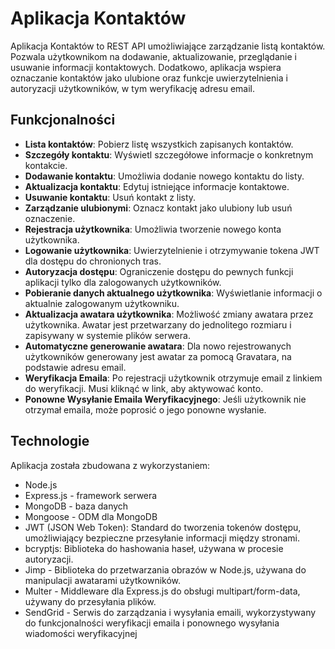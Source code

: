 # Aplikacja Kontaktów

Aplikacja Kontaktów to REST API umożliwiające zarządzanie listą kontaktów. Pozwala użytkownikom na dodawanie, aktualizowanie, przeglądanie i usuwanie informacji kontaktowych. Dodatkowo, aplikacja wspiera oznaczanie kontaktów jako ulubione oraz funkcje uwierzytelnienia i autoryzacji użytkowników, w tym weryfikację adresu email.


## Funkcjonalności

- **Lista kontaktów**: Pobierz listę wszystkich zapisanych kontaktów.
- **Szczegóły kontaktu**: Wyświetl szczegółowe informacje o konkretnym kontakcie.
- **Dodawanie kontaktu**: Umożliwia dodanie nowego kontaktu do listy.
- **Aktualizacja kontaktu**: Edytuj istniejące informacje kontaktowe.
- **Usuwanie kontaktu**: Usuń kontakt z listy.
- **Zarządzanie ulubionymi**: Oznacz kontakt jako ulubiony lub usuń oznaczenie.
- **Rejestracja użytkownika**: Umożliwia tworzenie nowego konta użytkownika.
- **Logowanie użytkownika**: Uwierzytelnienie i otrzymywanie tokena JWT dla dostępu do chronionych tras.
- **Autoryzacja dostępu**: Ograniczenie dostępu do pewnych funkcji aplikacji tylko dla zalogowanych użytkowników.
- **Pobieranie danych aktualnego użytkownika**: Wyświetlanie informacji o aktualnie zalogowanym użytkowniku.
- **Aktualizacja awatara użytkownika**: Możliwość zmiany awatara przez użytkownika. Awatar jest przetwarzany do jednolitego rozmiaru i zapisywany w systemie plików serwera.
- **Automatyczne generowanie awatara**: Dla nowo rejestrowanych użytkowników generowany jest awatar za pomocą Gravatara, na podstawie adresu email.
- **Weryfikacja Emaila**: Po rejestracji użytkownik otrzymuje email z linkiem do weryfikacji. Musi kliknąć w link, aby aktywować konto.
- **Ponowne Wysyłanie Emaila Weryfikacyjnego**: Jeśli użytkownik nie otrzymał emaila, może poprosić o jego ponowne wysłanie.

## Technologie

Aplikacja została zbudowana z wykorzystaniem:

- Node.js
- Express.js - framework serwera
- MongoDB - baza danych
- Mongoose - ODM dla MongoDB
- JWT (JSON Web Token): Standard do tworzenia tokenów dostępu, umożliwiający bezpieczne przesyłanie informacji między stronami.
- bcryptjs: Biblioteka do hashowania haseł, używana w procesie autoryzacji.
- Jimp - Biblioteka do przetwarzania obrazów w Node.js, używana do manipulacji awatarami użytkowników.
- Multer - Middleware dla Express.js do obsługi multipart/form-data, używany do przesyłania plików.
- SendGrid - Serwis do zarządzania i wysyłania emaili, wykorzystywany do funkcjonalności weryfikacji emaila i ponownego wysyłania wiadomości weryfikacyjnej